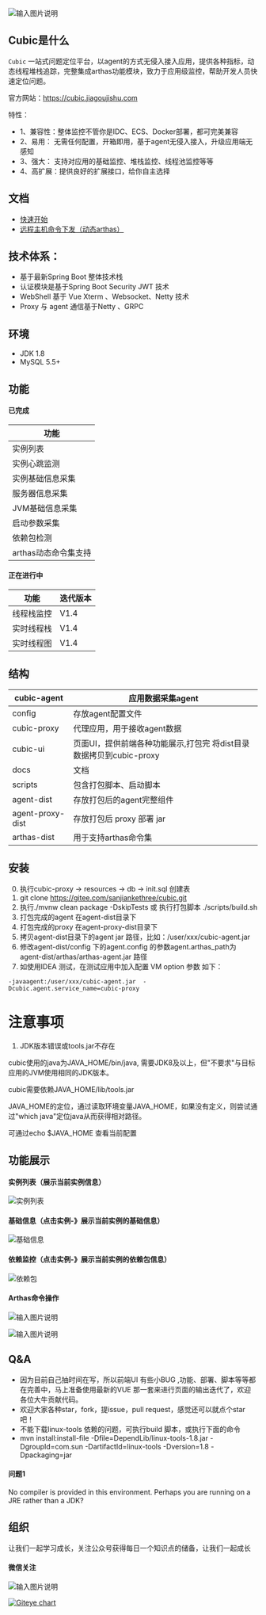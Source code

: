 
![输入图片说明](https://images.gitee.com/uploads/images/2021/0331/140113_74894751_1168339.png "证书 2020.png")
## Cubic是什么
  
`Cubic` 一站式问题定位平台，以agent的方式无侵入接入应用，提供各种指标，动态线程堆栈追踪，完整集成arthas功能模块，致力于应用级监控，帮助开发人员快速定位问题。

官方网站：https://cubic.jiagoujishu.com

特性：
- 1、兼容性：整体监控不管你是IDC、ECS、Docker部署，都可完美兼容
- 2、易用： 无需任何配置，开箱即用，基于agent无侵入接入，升级应用端无感知
- 3、强大： 支持对应用的基础监控、堆栈监控、线程池监控等等
- 4、高扩展：提供良好的扩展接口，给你自主选择

 
  
## 文档
- [快速开始](docs/cn/quick_start.md)
- [远程主机命令下发（动态arthas）](docs/cn/arthas_tools.md)
 
## 技术体系：
- 基于最新Spring Boot 整体技术栈
- 认证模块是基于Spring Boot Security JWT 技术
- WebShell 基于 Vue Xterm 、Websocket、Netty 技术
- Proxy 与 agent 通信基于Netty 、GRPC


 
## 环境
- JDK 1.8
- MySQL 5.5+ 

## 功能

#### 已完成
| 功能                 |
| -------------------- |
| 实例列表             |
| 实例心跳监测         |
| 实例基础信息采集     |
| 服务器信息采集       |
| JVM基础信息采集      |
| 启动参数采集         |
| 依赖包检测           |
| arthas动态命令集支持 |

 

#### 正在进行中


 | 功能      | 迭代版本 |
|---------|------|
| 线程栈监控   | V1.4 |
| 实时线程栈   | V1.4 |
| 实时线程图   | V1.4 |
 

## 结构
| cubic-agent      | 应用数据采集agent                                            |
| ---------------- | ------------------------------------------------------------ |
| config           | 存放agent配置文件                                            |
| cubic-proxy      | 代理应用，用于接收agent数据                                  |
| cubic-ui         | 页面UI，提供前端各种功能展示,打包完 将dist目录数据拷贝到cubic-proxy |
| docs             | 文档                                                         |
| scripts          | 包含打包脚本、启动脚本                                       |
| agent-dist       | 存放打包后的agent完整组件                                    |
| agent-proxy-dist | 存放打包后 proxy 部署 jar                                    |
| arthas-dist      | 用于支持arthas命令集                                         |



## 安装
0.  执行cubic-proxy -> resources -> db -> init.sql 创建表
1.  git clone https://gitee.com/sanjiankethree/cubic.git
2.  执行./mvnw clean package  -DskipTests 或 执行打包脚本 ./scripts/build.sh
3.  打包完成的agent 在agent-dist目录下
4.  打包完成的proxy 在agent-proxy-dist目录下
5.  拷贝agent-dist目录下的agent jar 路径，比如：/user/xxx/cubic-agent.jar
6.  修改agent-dist/config 下的agent.config 的参数agent.arthas_path为agent-dist/arthas/arthas-agent.jar   路径 
7.  如使用IDEA 测试，在测试应用中加入配置 VM option 参数 如下：

```
-javaagent:/user/xxx/cubic-agent.jar  -Dcubic.agent.service_name=cubic-proxy
```
# 注意事项

1. JDK版本错误或tools.jar不存在

cubic使用的java为JAVA_HOME/bin/java, 需要JDK8及以上，但"不要求"与目标应用的JVM使用相同的JDK版本。

cubic需要依赖JAVA_HOME/lib/tools.jar

JAVA_HOME的定位，通过读取环境变量JAVA_HOME，如果没有定义，则尝试通过"which java"定位java从而获得相对路径。

可通过echo $JAVA_HOME 查看当前配置

## 功能展示

#### 实例列表（展示当前实例信息）
  ![实例列表](https://images.gitee.com/uploads/images/2020/1209/151947_4d29e334_1168339.png "屏幕截图.png")

#### 基础信息（点击实例-》展示当前实例的基础信息）
![基础信息](https://images.gitee.com/uploads/images/2020/1209/152029_3ccd704e_1168339.png "屏幕截图.png")

#### 依赖监控（点击实例-》展示当前实例的依赖包信息）

![依赖包](https://images.gitee.com/uploads/images/2020/1209/152053_de25888f_1168339.png "屏幕截图.png")

#### Arthas命令操作

![输入图片说明](https://images.gitee.com/uploads/images/2020/1116/181250_4f502c7e_1168339.png "屏幕截图.png")
 
 ![输入图片说明](https://images.gitee.com/uploads/images/2020/0605/190447_b3cd9e91_1168339.png "屏幕截图.png")    


## Q&A
- 因为目前自己抽时间在写，所以前端UI 有些小BUG ,功能、部署、脚本等等都在完善中，马上准备使用最新的VUE 那一套来进行页面的输出迭代了，欢迎各位大牛贡献代码。
- 欢迎大家各种star，fork，提issue，pull request，感觉还可以就点个star吧！
- 不能下载linux-tools 依赖的问题，可执行build 脚本，或执行下面的命令
- mvn install:install-file -Dfile=DependLib/linux-tools-1.8.jar -DgroupId=com.sun -DartifactId=linux-tools -Dversion=1.8 -Dpackaging=jar
#### 问题1
 No compiler is provided in this environment. Perhaps you are running on a JRE rather than a JDK?

## 组织
 让我们一起学习成长，关注公众号获得每日一个知识点的储备，让我们一起成长


#### 微信关注

 ![输入图片说明](https://images.gitee.com/uploads/images/2020/1012/211345_e216e60c_1168339.jpeg "架构技术.jpg")


[![Giteye chart](https://chart.giteye.net/gitee/dromara/cubic/JQD5ZBUE.png)](https://giteye.net/chart/JQD5ZBUE)
